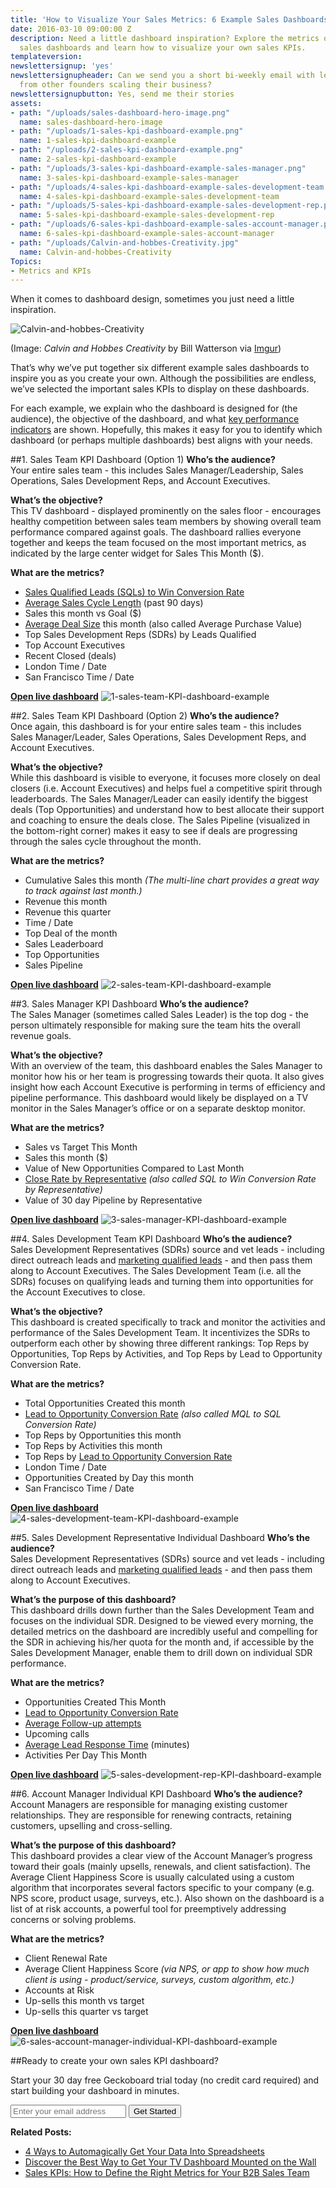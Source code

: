 ```yaml
---
title: 'How to Visualize Your Sales Metrics: 6 Example Sales Dashboards'
date: 2016-03-10 09:00:00 Z
description: Need a little dashboard inspiration? Explore the metrics on different
  sales dashboards and learn how to visualize your own sales KPIs.
templateversion: 
newslettersignup: 'yes'
newslettersignupheader: Can we send you a short bi-weekly email with lessons learned
  from other founders scaling their business?
newslettersignupbutton: Yes, send me their stories
assets:
- path: "/uploads/sales-dashboard-hero-image.png"
  name: sales-dashboard-hero-image
- path: "/uploads/1-sales-kpi-dashboard-example.png"
  name: 1-sales-kpi-dashboard-example
- path: "/uploads/2-sales-kpi-dashboard-example.png"
  name: 2-sales-kpi-dashboard-example
- path: "/uploads/3-sales-kpi-dashboard-example-sales-manager.png"
  name: 3-sales-kpi-dashboard-example-sales-manager
- path: "/uploads/4-sales-kpi-dashboard-example-sales-development-team.png"
  name: 4-sales-kpi-dashboard-example-sales-development-team
- path: "/uploads/5-sales-kpi-dashboard-example-sales-development-rep.png"
  name: 5-sales-kpi-dashboard-example-sales-development-rep
- path: "/uploads/6-sales-kpi-dashboard-example-sales-account-manager.png"
  name: 6-sales-kpi-dashboard-example-sales-account-manager
- path: "/uploads/Calvin-and-hobbes-Creativity.jpg"
  name: Calvin-and-hobbes-Creativity
Topics:
- Metrics and KPIs
---
```


When it comes to dashboard design, sometimes you just need a little inspiration. 

![Calvin-and-hobbes-Creativity](/uploads/Calvin-and-hobbes-Creativity.jpg) 

(Image: *Calvin and Hobbes Creativity* by Bill Watterson via [Imgur](http://imgur.com/gallery/5gRpt))


That’s why we’ve put together six different example sales dashboards to inspire you as you create your own. Although the possibilities are endless, we’ve selected the important sales KPIs to display on these dashboards.

For each example, we explain who the dashboard is designed for (the audience), the objective of the dashboard, and what <a href="https://www.geckoboard.com/learn/what-is-a-key-performance-indicator-kpi/" target="_blank">key performance indicators</a> are shown. Hopefully, this makes it easy for you to identify which dashboard (or perhaps multiple dashboards) best aligns with your needs.

##1. Sales Team KPI Dashboard (Option 1)
**Who’s the audience?**<br>
Your entire sales team - this includes Sales Manager/Leadership, Sales Operations, Sales Development Reps, and Account Executives. 

**What’s the objective?**<br>
This TV dashboard - displayed prominently on the sales floor - encourages healthy competition between sales team members by showing overall team performance compared against goals. The dashboard rallies everyone together and keeps the team focused on the most important metrics, as indicated by the large center widget for Sales This Month ($).

**What are the metrics?**
- <a href="https://www.geckoboard.com/learn/kpi-examples/sales-kpis/sql-to-win-conversion-rate/" target="_blank">Sales Qualified Leads (SQLs) to Win Conversion Rate</a>
- <a href="https://www.geckoboard.com/learn/kpi-examples/sales-kpis/average-sales-cycle-length/" target="_blank">Average Sales Cycle Length</a> (past 90 days)
- Sales this month vs Goal ($)
- <a href="https://www.geckoboard.com/learn/kpi-examples/sales-kpis/average-purchase-value/" target="_blank">Average Deal Size</a> this month (also called Average Purchase Value)
- Top Sales Development Reps (SDRs) by Leads Qualified
- Top Account Executives
- Recent Closed (deals)
- London Time / Date
- San Francisco Time / Date

**<a href="https://share.geckoboard.com/dashboards/4BA6929896381799" target="_blank">Open live dashboard</a>**
![1-sales-team-KPI-dashboard-example](/uploads/1-sales-kpi-dashboard-example.png)


##2. Sales Team KPI Dashboard (Option 2)
**Who’s the audience?**<br>
Once again, this dashboard is for your entire sales team - this includes Sales Manager/Leader, Sales Operations, Sales Development Reps, and Account Executives. 

**What’s the objective?**<br>
While this dashboard is visible to everyone, it focuses more closely on deal closers (i.e. Account Executives) and helps fuel a competitive spirit through leaderboards. The Sales Manager/Leader can easily identify the biggest deals (Top Opportunities) and understand how to best allocate their support and coaching to ensure the deals close. The Sales Pipeline (visualized in the bottom-right corner) makes it easy to see if deals are progressing through the sales cycle throughout the month. 

**What are the metrics?**
- Cumulative Sales this month *(The multi-line chart provides a great way to track against last month.)*
- Revenue this month
- Revenue this quarter
- Time / Date
- Top Deal of the month
- Sales Leaderboard
- Top Opportunities
- Sales Pipeline

**<a href="https://share.geckoboard.com/dashboards/CD8FF1023F3EC021" target="_blank">Open live dashboard</a>**
![2-sales-team-KPI-dashboard-example](/uploads/2-sales-kpi-dashboard-example.png)

##3. Sales Manager KPI Dashboard
**Who’s the audience?**<br>
The Sales Manager (sometimes called Sales Leader) is the top dog - the person ultimately responsible for making sure the team hits the overall revenue goals.

**What’s the objective?**<br>
With an overview of the team, this dashboard enables the Sales Manager to monitor how his or her team is progressing towards their  quota. It also gives insight how each Account Executive is performing in terms of efficiency and pipeline performance. This dashboard would likely be displayed on a TV monitor in the Sales Manager’s office or on a separate desktop monitor.

**What are the metrics?**
- Sales vs Target This Month
- Sales this month ($)
- Value of New Opportunities Compared to Last Month
- <a href="https://www.geckoboard.com/learn/kpi-examples/sales-kpis/sql-to-win-conversion-rate/" target="_blank">Close Rate by Representative</a> *(also called SQL to Win Conversion Rate by Representative)*
- Value of 30 day Pipeline by Representative

**<a href="https://share.geckoboard.com/dashboards/3A3039143389650E" target="_blank">Open live dashboard</a>**
![3-sales-manager-KPI-dashboard-example](/uploads/3-sales-kpi-dashboard-example-sales-manager.png)


##4. Sales Development Team KPI Dashboard
**Who’s the audience?**<br>
Sales Development Representatives (SDRs) source and vet leads - including direct outreach leads and <a href="https://www.geckoboard.com/learn/kpi-examples/sales-kpis/mql-to-sql-conversion-rate/" target="_blank">marketing qualified leads</a> - and then pass them along to Account Executives. The Sales Development Team (i.e. all the SDRs) focuses on qualifying leads and turning them into opportunities for the Account Executives to close. 

**What’s the objective?**<br>
This dashboard is created specifically to track and monitor the activities and performance of the Sales Development Team. It incentivizes the SDRs to outperform each other by showing three different rankings: Top Reps by Opportunities, Top Reps by Activities, and Top Reps by Lead to Opportunity Conversion Rate.

**What are the metrics?**
- Total Opportunities Created this month
- <a href="https://www.geckoboard.com/learn/kpi-examples/sales-kpis/mql-to-sql-conversion-rate/" target="_blank">Lead to Opportunity Conversion Rate</a> *(also called MQL to SQL Conversion Rate)*
- Top Reps by Opportunities this month
- Top Reps by Activities this month
- Top Reps by <a href="https://www.geckoboard.com/learn/kpi-examples/sales-kpis/mql-to-sql-conversion-rate/" target="_blank">Lead to Opportunity Conversion Rate</a>
- London Time / Date
- Opportunities Created by Day this month
- San Francisco Time / Date


**<a href="https://share.geckoboard.com/dashboards/1FD85B85647AD921" target="_blank">Open live dashboard</a>**
![4-sales-development-team-KPI-dashboard-example](/uploads/4-sales-kpi-dashboard-example-sales-development-team.png)

##5. Sales Development Representative Individual Dashboard
**Who’s the audience?** <br>
Sales Development Representatives (SDRs) source and vet leads - including direct outreach leads and <a href="https://www.geckoboard.com/learn/kpi-examples/sales-kpis/mql-to-sql-conversion-rate/" target="_blank">marketing qualified leads</a> - and then pass them along to Account Executives.

**What’s the purpose of this dashboard?** <br>
This dashboard drills down further than the Sales Development Team and focuses on the individual SDR. Designed to be viewed every morning, the detailed metrics on the dashboard are incredibly useful and compelling for the SDR in achieving his/her quota for the month and, if accessible by the Sales Development Manager, enable them to drill down on individual SDR performance.

**What are the metrics?**
- Opportunities Created This Month
- <a href="https://www.geckoboard.com/learn/kpi-examples/sales-kpis/mql-to-sql-conversion-rate/" target="_blank">Lead to Opportunity Conversion Rate</a>
- <a href="https://www.geckoboard.com/learn/kpi-examples/sales-kpis/average-follow-up-attempts/" target="_blank">Average Follow-up attempts</a>
- Upcoming calls
- <a href="https://www.geckoboard.com/learn/kpi-examples/sales-kpis/lead-response-time/" target="_blank">Average Lead Response Time</a> (minutes)
- Activities Per Day This Month


**<a href="https://share.geckoboard.com/dashboards/B63C93A90269E8AC" target="_blank">Open live dashboard</a>**
![5-sales-development-rep-KPI-dashboard-example](/uploads/5-sales-kpi-dashboard-example-sales-development-rep.png)

##6. Account Manager Individual KPI Dashboard
**Who’s the audience?** <br>
Account Managers are responsible for managing existing customer relationships. They are responsible for renewing contracts, retaining customers, upselling and cross-selling. 

**What’s the purpose of this dashboard?**<br>
This dashboard provides a clear view of the Account Manager’s progress toward their goals (mainly upsells, renewals, and client satisfaction). The Average Client Happiness Score is usually calculated using a custom algorithm that incorporates several factors specific to your company (e.g. NPS score, product usage, surveys, etc.). Also shown on the dashboard is a list of at risk accounts, a powerful tool for preemptively addressing concerns or solving problems.

**What are the metrics?**
- Client Renewal Rate
- Average Client Happiness Score *(via NPS, or app to show how much client is using - product/service, surveys, custom algorithm, etc.)*
- Accounts at Risk
- Up-sells this month vs target
- Up-sells this quarter vs target

**<a href="https://share.geckoboard.com/dashboards/9215D8F4BCFFC237" target="_blank">Open live dashboard</a>**
![6-sales-account-manager-individual-KPI-dashboard-example](/uploads/6-sales-kpi-dashboard-example-sales-account-manager.png)


##Ready to create your own sales KPI dashboard? 

Start your 30 day free Geckoboard trial today (no credit card required) and start building your dashboard in minutes.

<form action="/try-geckoboard/" method="get" class="inline__signup-form">
<input type="email" name="email" placeholder="Enter your email address" />
<button class="btn">Get Started</button>
</form>


**Related Posts:**
- [4 Ways to Automagically Get Your Data Into Spreadsheets](https://www.geckoboard.com/blog/4-ways-to-automagically-get-your-data-into-spreadsheets/)
- [Discover the Best Way to Get Your TV Dashboard Mounted on the Wall](https://www.geckoboard.com/learn/guides/displaying-your-dashboard-on-a-screen/)
- [Sales KPIs: How to Define the Right Metrics for Your B2B Sales Team](https://www.geckoboard.com/blog/sales-kpis-how-to-define-the-right-metrics-for-your-b2b-sales-team/)
